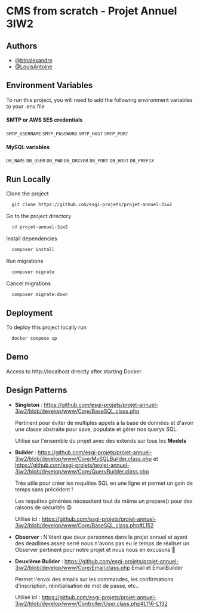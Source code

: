 
# CMS from scratch - Projet Annuel 3IW2

## Authors

- [@btnalexandre](https://www.github.com/btnalexandre)
- [@LouisAntoine](https://www.github.com/louisantoine)

## Environment Variables

To run this project, you will need to add the following environment variables to your .env file

#### SMTP or AWS SES credentials

`SMTP_USERNAME`
`SMTP_PASSWORD`
`SMTP_HOST`
`SMTP_PORT`

#### MySQL variables

`DB_NAME`
`DB_USER`
`DB_PWD`
`DB_DRIVER`
`DB_PORT`
`DB_HOST`
`DB_PREFIX`
## Run Locally

Clone the project

```bash
  git clone https://github.com/esgi-projets/projet-annuel-3iw2
```

Go to the project directory

```bash
  cd projet-annuel-3iw2
```

Install dependencies

```bash
  composer install
```

Run migrations

```bash
  composer migrate
```

Cancel migrations 

```bash
  composer migrate:down
```

## Deployment

To deploy this project locally run

```bash
  docker compose up
```




## Demo

Access to http://localhost directly after starting Docker.

## Design Patterns

- **Singleton** : https://github.com/esgi-projets/projet-annuel-3iw2/blob/develop/www/Core/BaseSQL.class.php

  Pertinent pour éviter de multiples appels à la base de données et d'avoir une classe abstraite pour save, populate et gérer nos querys SQL.

  Utilisé sur l'ensemble du projet avec des extends sur tous les **Models**

- **Builder** : https://github.com/esgi-projets/projet-annuel-3iw2/blob/develop/www/Core/MySQLBuilder.class.php et https://github.com/esgi-projets/projet-annuel-3iw2/blob/develop/www/Core/QueryBuilder.class.php

  Très utile pour créer les requêtes SQL en une ligne et permet un gain de temps sans précédent !

  Les requêtes générées nécessitent tout de même un prepare() pour des raisons de sécurités 🙃

  Utilisé ici : https://github.com/esgi-projets/projet-annuel-3iw2/blob/develop/www/Core/BaseSQL.class.php#L152

- **Observer** : N'étant que deux personnes dans le projet annuel et ayant des deadlines assez serré nous n'avons pas eu le temps de réaliser un Observer pertinent pour notre projet et nous nous en excusons 🙁

- **Deuxième Builder** : https://github.com/esgi-projets/projet-annuel-3iw2/blob/develop/www/Core/Email.class.php Email et EmailBuilder

  Permet l'envoi des emails sur les commandes, les confirmations d'inscription, réinitialisation de mot de passe, etc..

  Utilisé ici : https://github.com/esgi-projets/projet-annuel-3iw2/blob/develop/www/Controller/User.class.php#L116-L132
